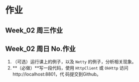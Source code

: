 # 作业

## Week_02 周三作业


## Week_02 周日 No.作业

1. （可选）运行课上的例子，以及 `Netty` 的例子，分析相关现象。 
2. **（必做）**写一段代码，使用 `HttpClient` 或 `OkHttp` 访问 http://localhost:8801，代 码提交到Github。